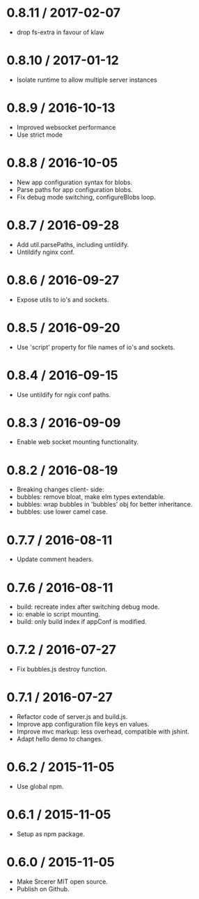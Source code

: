 0.8.11 / 2017-02-07
===================
* drop fs-extra in favour of klaw

0.8.10 / 2017-01-12
===================
* Isolate runtime to allow multiple server instances

0.8.9 / 2016-10-13
===================
* Improved websocket performance
* Use strict mode

0.8.8 / 2016-10-05
===================
* New app configuration syntax for blobs.
* Parse paths for app configuration blobs.
* Fix debug mode switching, configureBlobs loop.

0.8.7 / 2016-09-28
===================
* Add util.parsePaths, including untildify.
* Untildify nginx conf.

0.8.6 / 2016-09-27
===================
* Expose utils to io's and sockets.

0.8.5 / 2016-09-20
===================
* Use 'script' property for file names of io's and sockets.

0.8.4 / 2016-09-15
===================
* Use untildify for ngix conf paths.

0.8.3 / 2016-09-09
===================
 * Enable web socket mounting functionality.

0.8.2 / 2016-08-19
===================
 * Breaking changes client- side:
 * bubbles: remove bloat, make elm types extendable.
 * bubbles: wrap bubbles in 'bubbles' obj for better inheritance.
 * bubbles: use lower camel case.

0.7.7 / 2016-08-11
===================
 * Update comment headers.

0.7.6 / 2016-08-11
===================
 * build: recreate index after switching debug mode.
 * io: enable io script mounting.
 * build: only build index if appConf is modified.

0.7.2 / 2016-07-27
===================
 * Fix bubbles.js destroy function.

0.7.1 / 2016-07-27
===================
 * Refactor code of server.js and build.js.
 * Improve app configuration file keys en values.
 * Improve mvc markup: less overhead, compatible with jshint.
 * Adapt hello demo to changes.

0.6.2 / 2015-11-05
===================
 * Use global npm.

0.6.1 / 2015-11-05
===================
 * Setup as npm package.

0.6.0 / 2015-11-05
===================
 * Make Srcerer MIT open source.
 * Publish on Github.


